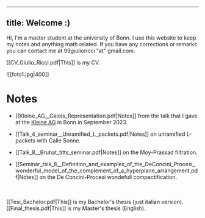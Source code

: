 

---
title: Welcome :)
---

Hi, I'm a master student at the university of Bonn. I use this website to keep my notes and anything math related. If you have any corrections or remarks you can contact me at 99giulioricci "at" gmail.com.

[[CV_Giulio_Ricci.pdf|This]] is my CV.

![[foto1.jpg|400]]


# Notes

- [[Kleine_AG__Galois_Representation.pdf|Notes]] from the talk that I gave at the [Kleine AG](https://tommanopulo.com/kleine-ag-september-2023-modularity-lifting-theorems/) in Bonn in September 2023.

- [[Talk_4_seminar__Unramified_L_packets.pdf|Notes]] on unramified L-packets with Calle Sonne.

- [[Talk_8__Bruhat_titts_seminar.pdf|Notes]] on the Moy-Prassad filtration.

- [[Seminar_talk_8__Definition_and_examples_of_the_DeConcini_Procesi_wonderful_model_of_the_complement_of_a_hyperplane_arrangement.pdf|Notes]] on the De Concini-Procesi wondefull compactification.


\
\
[[Tesi_Bachelor.pdf|This]] is my Bachelor's thesis (just italian version).
\
[[Final_thesis.pdf|This]] is my Master's thesis (English).
